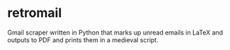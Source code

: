 retromail
=========

Gmail scraper written in Python that marks up unread emails in LaTeX and outputs to PDF and prints them in a medieval script.